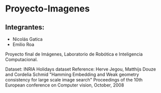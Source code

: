 # Proyecto-Imagenes
## Integrantes: 
  * Nicolás Gatica
  * Emilio Roa


Proyecto final de Imágenes, Laboratorio de Robótica e Inteligencia Computacional.


Dataset: INRIA Holidays dataset
Reference: Herve Jegou, Matthijs Douze and Cordelia Schmid
"Hamming Embedding and Weak geometry consistency for large scale image search"
Proceedings of the 10th European conference on Computer vision, October, 2008

